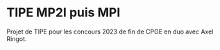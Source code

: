 # TIPE MP2I puis MPI

Projet de TIPE pour les concours 2023 de fin de CPGE en duo avec Axel Ringot.
